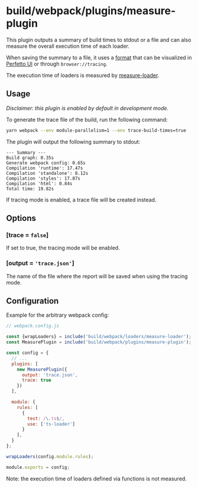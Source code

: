 # build/webpack/plugins/measure-plugin

This plugin outputs a summary of build times to stdout or a file
and can also measure the overall execution time of each loader.

When saving the summary to a file, it uses a [format](https://docs.google.com/document/d/1CvAClvFfyA5R-PhYUmn5OOQtYMH4h6I0nSsKchNAySU/edit#heading=h.q8di1j2nawlp)
that can be visualized in [Perfetto UI](https://ui.perfetto.dev/#!/info) or through `browser://tracing`.

The execution time of loaders is measured by [measure-loader](../../loaders/measure-loader.js).

## Usage

_Disclaimer: this plugin is enabled by default in development mode._

To generate the trace file of the build, run the following command:

```bash
yarn webpack --env module-parallelism=1 --env trace-build-times=true
```

The plugin will output the following summary to stdout:

```
--- Summary ---
Build graph: 0.35s
Generate webpack config: 0.65s
Compilation 'runtime': 17.47s
Compilation 'standalone': 8.12s
Compilation 'styles': 17.87s
Compilation 'html': 0.84s
Total time: 19.82s
```

If tracing mode is enabled, a trace file will be created instead.

## Options

### [trace = `false`]

If set to true, the tracing mode will be enabled.

### [output = `'trace.json'`]

The name of the file where the report will be saved when using the tracing mode.

## Configuration

Example for the arbitrary webpack config:

```js
// webpack.config.js

const {wrapLoaders} = include('build/webpack/loaders/measure-loader');
const MeasurePlugin = include('build/webpack/plugins/measure-plugin');

const config = {
  // ...
  plugins: [
    new MeasurePlugin({
      output: 'trace.json',
      trace: true
    })
  ],

  module: {
    rules: [
      {
        test: /\.ts$/,
        use: ['ts-loader']
      }
    ],
  }
};

wrapLoaders(config.module.rules);

module.exports = config;
```

Note: the execution time of loaders defined via functions is not measured.

